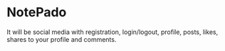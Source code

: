 # NotePado
It will be social media with registration, login/logout, profile, posts, likes, shares to your profile and comments.
